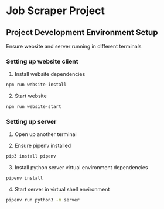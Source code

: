 # Job Scraper Project

## Project Development Environment Setup

Ensure website and server running in different terminals

### Setting up website client

1) Install website dependencies

```bash
npm run website-install
```

2) Start website

```bash
npm run website-start
```

### Setting up server

1) Open up another terminal

2) Ensure pipenv installed

```bash
pip3 install pipenv
```

3) Install python server virtual environment dependencies

```bash
pipenv install
```

4) Start server in virtual shell environment

```bash
pipenv run python3 -m server
```
